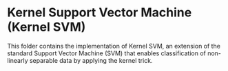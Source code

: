 # Kernel Support Vector Machine (Kernel SVM)  
This folder contains the implementation of Kernel SVM, an extension of the standard Support Vector Machine (SVM) that enables classification of non-linearly separable data by applying the kernel trick.  
